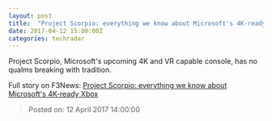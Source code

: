 ```yaml
---
layout: post
title:  "Project Scorpio: everything we know about Microsoft's 4K-ready Xbox"
date: 2017-04-12 15:00:00Z
categories: techradar
---
```


Project Scorpio, Microsoft's upcoming 4K and VR capable console, has no qualms breaking with tradition.


Full story on F3News: [Project Scorpio: everything we know about Microsoft's 4K-ready Xbox](http://www.f3nws.com/n/hBxnGF)

> Posted on: 12 April 2017 14:00:00
